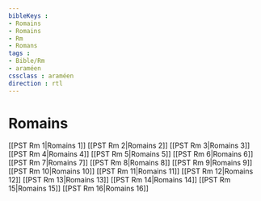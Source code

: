 ```yaml
---
bibleKeys : 
- Romains
- Romains
- Rm
- Romans
tags : 
- Bible/Rm
- araméen
cssclass : araméen
direction : rtl
---
```


# Romains

[[PST Rm 1|Romains 1]]
[[PST Rm 2|Romains 2]]
[[PST Rm 3|Romains 3]]
[[PST Rm 4|Romains 4]]
[[PST Rm 5|Romains 5]]
[[PST Rm 6|Romains 6]]
[[PST Rm 7|Romains 7]]
[[PST Rm 8|Romains 8]]
[[PST Rm 9|Romains 9]]
[[PST Rm 10|Romains 10]]
[[PST Rm 11|Romains 11]]
[[PST Rm 12|Romains 12]]
[[PST Rm 13|Romains 13]]
[[PST Rm 14|Romains 14]]
[[PST Rm 15|Romains 15]]
[[PST Rm 16|Romains 16]]
